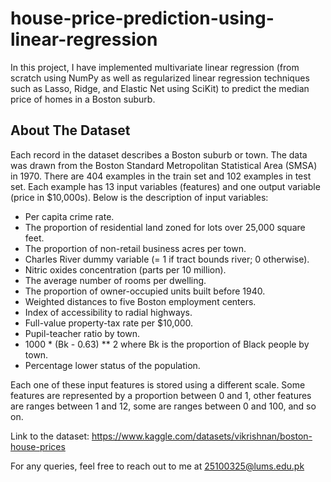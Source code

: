 # house-price-prediction-using-linear-regression

In this project, I have implemented multivariate linear regression (from scratch using NumPy as well as regularized linear regression techniques such as Lasso, Ridge, and Elastic Net using SciKit) to predict the median price of homes in a Boston suburb.

## About The Dataset 

Each record in the dataset describes a Boston suburb or town. The data was drawn from the Boston Standard Metropolitan Statistical Area (SMSA) in 1970. There are 404 examples in the train set and 102 examples in test set. Each example has 13 input variables (features) and one output variable (price in $10,000s). Below is the description of input variables:

- Per capita crime rate.
- The proportion of residential land zoned for lots over 25,000 square feet.
- The proportion of non-retail business acres per town.
- Charles River dummy variable (= 1 if tract bounds river; 0 otherwise).
- Nitric oxides concentration (parts per 10 million).
- The average number of rooms per dwelling.
- The proportion of owner-occupied units built before 1940.
- Weighted distances to five Boston employment centers.
- Index of accessibility to radial highways.
- Full-value property-tax rate per $10,000.
- Pupil-teacher ratio by town.
- 1000 * (Bk - 0.63) ** 2 where Bk is the proportion of Black people by town.
- Percentage lower status of the population.

Each one of these input features is stored using a different scale. Some features are represented by a proportion between 0 and 1, other features are ranges between 1 and 12, some are ranges between 0 and 100, and so on. 

Link to the dataset: https://www.kaggle.com/datasets/vikrishnan/boston-house-prices

For any queries, feel free to reach out to me at 25100325@lums.edu.pk
